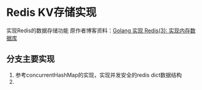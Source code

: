 # Redis KV存储实现
实现Redis的数据存储功能
原作者博客资料：[Golang 实现 Redis(3): 实现内存数据库](https://www.cnblogs.com/Finley/p/12590718.html)

## 分支主要实现
1. 参考concurrentHashMap的实现，实现并发安全的redis dict数据结构
2. 
